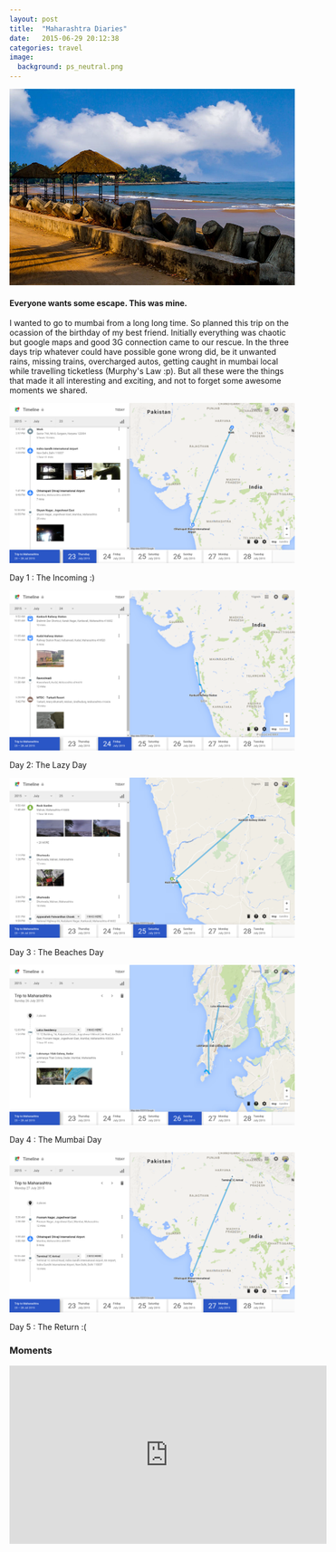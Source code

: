 ```yaml
---
layout: post
title:  "Maharashtra Diaries"
date:   2015-06-29 20:12:38
categories: travel
image:
  background: ps_neutral.png
---
```

<img src="/images/mum_trip/6.jpeg" alt="">

#### Everyone wants some escape. This was mine. 

I wanted to go to mumbai from a long long time. So planned this trip on the ocassion of the birthday of my best friend. Initially everything was chaotic but google maps and good 3G connection came to our rescue. In the three days trip whatever could have possible gone wrong did, be it unwanted rains, missing trains, overcharged autos, getting caught in mumbai local while travelling ticketless (Murphy's Law :p). But all these were the things that made it all interesting and exciting, and not to forget some awesome moments we shared. 

<img src="/images/mum_trip/1.png" alt="">

Day 1 : The Incoming :)

<img src="/images/mum_trip/2.png" alt="">

Day 2: The Lazy Day

<img src="/images/mum_trip/3.png" alt="">

Day 3 : The Beaches Day

<img src="/images/mum_trip/4.png" alt="">

Day 4 : The Mumbai Day

<img src="/images/mum_trip/5.png" alt="">

Day 5 : The Return :(


### Moments

<iframe width="560" height="315" src="https://www.youtube.com/embed/qKLrFL8AxXs" frameborder="0" allowfullscreen></iframe>



